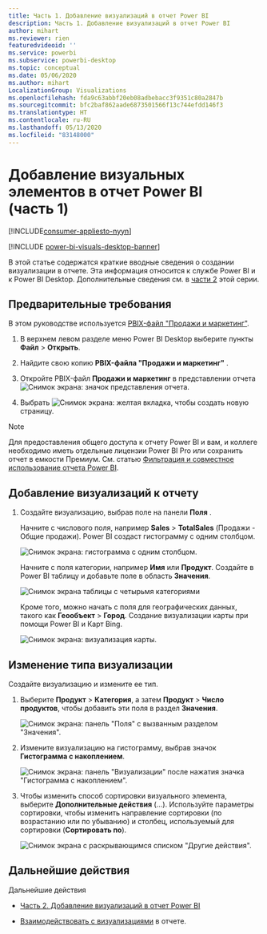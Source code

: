 ```yaml
---
title: Часть 1. Добавление визуализаций в отчет Power BI
description: Часть 1. Добавление визуализаций в отчет Power BI
author: mihart
ms.reviewer: rien
featuredvideoid: ''
ms.service: powerbi
ms.subservice: powerbi-desktop
ms.topic: conceptual
ms.date: 05/06/2020
ms.author: mihart
LocalizationGroup: Visualizations
ms.openlocfilehash: fda9c63abbf20eb08adbebacc3f9351c80a2847b
ms.sourcegitcommit: bfc2baf862aade6873501566f13c744efdd146f3
ms.translationtype: HT
ms.contentlocale: ru-RU
ms.lasthandoff: 05/13/2020
ms.locfileid: "83148000"
---
```

# <a name="add-visuals-to-a-power-bi-report-part-1"></a>Добавление визуальных элементов в отчет Power BI (часть 1)

[!INCLUDE[consumer-appliesto-nyyn](../includes/consumer-appliesto-nyyn.md)]    

[!INCLUDE [power-bi-visuals-desktop-banner](../includes/power-bi-visuals-desktop-banner.md)]

В этой статье содержатся краткие вводные сведения о создании визуализации в отчете. Эта информация относится к службе Power BI и к Power BI Desktop. Дополнительные сведения см. в [части 2](power-bi-report-add-visualizations-ii.md) этой серии.

## <a name="prerequisites"></a>Предварительные требования

В этом руководстве используется [PBIX-файл "Продажи и маркетинг"](https://download.microsoft.com/download/9/7/6/9767913A-29DB-40CF-8944-9AC2BC940C53/Sales%20and%20Marketing%20Sample%20PBIX.pbix).

1. В верхнем левом разделе меню Power BI Desktop выберите пункты **Файл** > **Открыть**.
   
2. Найдите свою копию **PBIX-файла "Продажи и маркетинг"** .

1. Откройте PBIX-файл **Продажи и маркетинг** в представлении отчета ![Снимок экрана: значок представления отчета](media/power-bi-visualization-kpi/power-bi-report-view.png).

1. Выбрать ![Снимок экрана: желтая вкладка,](media/power-bi-visualization-kpi/power-bi-yellow-tab.png) чтобы создать новую страницу.

> [!NOTE]
> Для предоставления общего доступа к отчету Power BI и вам, и коллеге необходимо иметь отдельные лицензии Power BI Pro или сохранить отчет в емкости Премиум. См. статью [Фильтрация и совместное использование отчета Power BI](../collaborate-share/service-share-reports.md).

## <a name="add-visualizations-to-the-report"></a>Добавление визуализаций к отчету

1. Создайте визуализацию, выбрав поле на панели **Поля** .

    Начните с числового поля, например **Sales** > **TotalSales** (Продажи - Общие продажи). Power BI создаст гистограмму с одним столбцом.

    ![Снимок экрана: гистограмма с одним столбцом.](media/power-bi-report-add-visualizations-i/power-bi-column-chart.png)

    Начните с поля категории, например **Имя** или **Продукт**. Создайте в Power BI таблицу и добавьте поле в область **Значения**.

    ![Снимок экрана таблицы с четырьмя категориями](media/power-bi-report-add-visualizations-i/power-bi-product.png)

    Кроме того, можно начать с поля для географических данных, такого как **Геообъект** > **Город**. Создание визуализации карты при помощи Power BI и Карт Bing.

    ![Снимок экрана: визуализация карты.](media/power-bi-report-add-visualizations-i/power-bi-maps.png)

## <a name="change-the-type-of-visualization"></a>Изменение типа визуализации

 Создайте визуализацию и измените ее тип. 
 
 1. Выберите **Продукт** > **Категория**, а затем **Продукт** > **Число продуктов**, чтобы добавить эти поля в раздел **Значения**.

    ![Снимок экрана: панель "Поля" с вызванным разделом "Значения".](media/power-bi-report-add-visualizations-i/power-bi-create-visual.png)

1. Измените визуализацию на гистограмму, выбрав значок **Гистограмма с накоплением**.

   ![Снимок экрана: панель "Визуализации" после нажатия значка "Гистограмма с накоплением".](media/power-bi-report-add-visualizations-i/power-bi-convert.png)

1. Чтобы изменить способ сортировки визуального элемента, выберите **Дополнительные действия** (...).  Используйте параметры сортировки, чтобы изменить направление сортировки (по возрастанию или по убыванию) и столбец, используемый для сортировки (**Сортировать по**).

   ![Снимок экрана с раскрывающимся списком "Другие действия".](media/power-bi-report-add-visualizations-i/power-bi-sort.png)
  
## <a name="next-steps"></a>Дальнейшие действия

 Дальнейшие действия

* [Часть 2. Добавление визуализаций в отчет Power BI](power-bi-report-add-visualizations-ii.md)

* [Взаимодействовать с визуализациями](../consumer/end-user-reading-view.md) в отчете.
